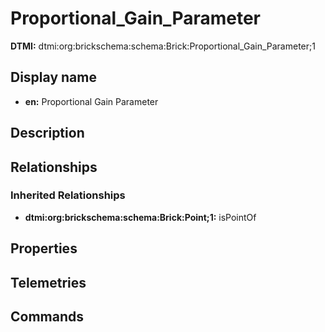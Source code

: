 # Proportional_Gain_Parameter
**DTMI:** dtmi:org:brickschema:schema:Brick:Proportional_Gain_Parameter;1
## Display name
- **en:** Proportional Gain Parameter
## Description
## Relationships
### Inherited Relationships
* **dtmi:org:brickschema:schema:Brick:Point;1:** isPointOf
## Properties
## Telemetries
## Commands
